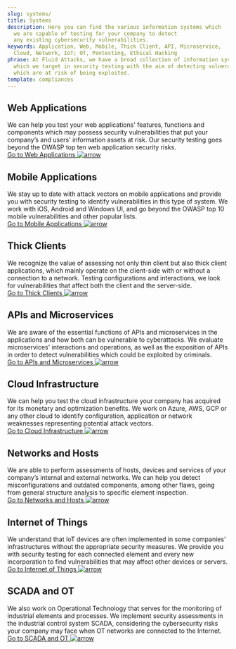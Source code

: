 ```yaml
---
slug: systems/
title: Systems
description: Here you can find the various information systems which
  we are capable of testing for your company to detect
  any existing cybersecurity vulnerabilities.
keywords: Application, Web, Mobile, Thick Client, API, Microservice,
  Cloud, Network, IoT; OT, Pentesting, Ethical Hacking
phrase: At Fluid Attacks, we have a broad collection of information systems
  which we target in security testing with the aim of detecting vulnerabilities
  which are at risk of being exploited.
template: compliances
---
```


<div class="sect1">

## Web Applications

We can help you test your web applications' features, functions and
components which may possess security vulnerabilities that put your
company’s and users' information assets at risk. Our security testing
goes beyond the OWASP top ten web application security risks. <br />
[Go to Web Applications ![arrow](https://res.cloudinary.com/fluid-attacks/image/upload/c_scale&#44;w_15/v1620228633/airs/icons/arrow-btn_wktcez.webp)](web-apps/)

</div>

<div class="sect1">

## Mobile Applications

We stay up to date with attack vectors on mobile applications and
provide you with security testing to identify vulnerabilities in this
type of system. We work with iOS, Android and Windows UI, and go beyond
the OWASP top 10 mobile vulnerabilities and other popular lists. <br />
[Go to Mobile Applications ![arrow](https://res.cloudinary.com/fluid-attacks/image/upload/c_scale&#44;w_15/v1620228633/airs/icons/arrow-btn_wktcez.webp)](mobile-apps/)

</div>

<div class="sect1">

## Thick Clients

We recognize the value of assessing not only thin client but also thick
client applications, which mainly operate on the client-side with or
without a connection to a network. Testing configurations and
interactions, we look for vulnerabilities that affect both the client
and the server-side. <br />
[Go to Thick Clients ![arrow](https://res.cloudinary.com/fluid-attacks/image/upload/c_scale&#44;w_15/v1620228633/airs/icons/arrow-btn_wktcez.webp)](thick-clients/)

</div>

<div class="sect1">

## APIs and Microservices

We are aware of the essential functions of APIs and microservices in the
applications and how both can be vulnerable to cyberattacks. We evaluate
microservices' interactions and operations, as well as the exposition of
APIs in order to detect vulnerabilities which could be exploited by
criminals. <br />
[Go to APIs and Microservices ![arrow](https://res.cloudinary.com/fluid-attacks/image/upload/c_scale&#44;w_15/v1620228633/airs/icons/arrow-btn_wktcez.webp)](apis/)

</div>

<div class="sect1">

## Cloud Infrastructure

We can help you test the cloud infrastructure your company has acquired
for its monetary and optimization benefits. We work on Azure, AWS, GCP
or any other cloud to identify configuration, application or network
weaknesses representing potential attack vectors. <br />
[Go to Cloud Infrastructure ![arrow](https://res.cloudinary.com/fluid-attacks/image/upload/c_scale&#44;w_15/v1620228633/airs/icons/arrow-btn_wktcez.webp)](cloud-infrastructure/)

</div>

<div class="sect1">

## Networks and Hosts

We are able to perform assessments of hosts, devices and services of
your company’s internal and external networks. We can help you detect
misconfigurations and outdated components, among other flaws, going from
general structure analysis to specific element inspection. <br />
[Go to Networks and Hosts ![arrow](https://res.cloudinary.com/fluid-attacks/image/upload/c_scale&#44;w_15/v1620228633/airs/icons/arrow-btn_wktcez.webp)](networks-and-hosts/)

</div>

<div class="sect1">

## Internet of Things

We understand that IoT devices are often implemented in some companies'
infrastructures without the appropriate security measures. We provide
you with security testing for each connected element and every new
incorporation to find vulnerabilities that may affect other devices or
servers. <br />
[Go to Internet of Things ![arrow](https://res.cloudinary.com/fluid-attacks/image/upload/c_scale&#44;w_15/v1620228633/airs/icons/arrow-btn_wktcez.webp)](iot/)

</div>

<div class="sect1">

## SCADA and OT

We also work on Operational Technology that serves for the monitoring of
industrial elements and processes. We implement security assessments in
the industrial control system SCADA, considering the cybersecurity risks
your company may face when OT networks are connected to the Internet. <br />
[Go to SCADA and OT ![arrow](https://res.cloudinary.com/fluid-attacks/image/upload/c_scale&#44;w_15/v1620228633/airs/icons/arrow-btn_wktcez.webp)](ot/)

</div>
